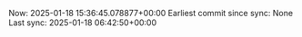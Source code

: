 Now: 2025-01-18 15:36:45.078877+00:00 Earliest commit since sync: None Last sync: 2025-01-18 06:42:50+00:00
